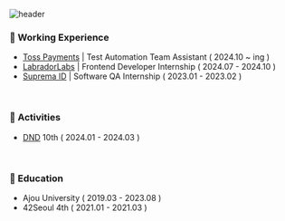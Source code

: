 ![header](https://capsule-render.vercel.app/api?type=cylinder&color=DDEBFC&height=70&section=header&text=SongYeokyoung&fontSize=20&fontColor=523220)

### 🧊 Working Experience
- [Toss Payments](https://teamo2.kr/) | Test Automation Team Assistant ( 2024.10 ~ ing )
- [LabradorLabs](https://labradorlabs.ai/?lang=ko) | Frontend Developer Internship ( 2024.07 - 2024.10 )
- [Suprema ID](https://spolice0324.notion.site/Internship-Suprema-ID-bb296ff4bfb0401f84fd868807ad4832?pvs=74) | Software QA Internship ( 2023.01 - 2023.02 )

<br/> 

### 🧊 Activities
- [DND](https://dnd.ac/) 10th ( 2024.01 - 2024.03 )

<br/> 

### 🧊 Education
- Ajou University ( 2019.03 - 2023.08 )
- 42Seoul 4th ( 2021.01 - 2021.03 )

<br/> 

